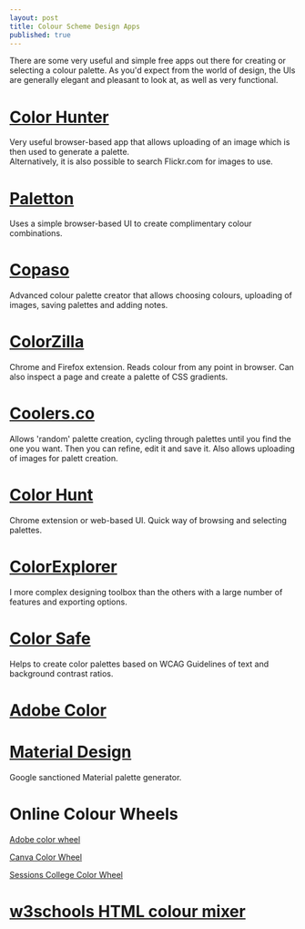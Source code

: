 ```yaml
---
layout: post
title: Colour Scheme Design Apps
published: true
---
```


There are some very useful and simple free apps out there for creating or selecting a colour palette. As you'd expect from the world of design, the UIs are generally elegant and pleasant to look at, as well as very functional.


# [Color Hunter](http://colorhunter.com/)

Very useful browser-based app that allows uploading of an image which is then used to generate a palette.<br>
Alternatively, it is also possible to search Flickr.com for images to use.

# [Paletton](http://paletton.com/)

Uses a simple browser-based UI to create complimentary colour combinations.

# [Copaso](https://www.colourlovers.com/copaso/ColorPaletteSoftware)

Advanced colour palette creator that allows choosing colours, uploading of images, saving palettes and adding notes.

# [ColorZilla](https://www.colorzilla.com/)

Chrome and Firefox extension. Reads colour from any point in browser. Can also inspect a page and create a palette of CSS gradients.

# [Coolers.co](https://coolors.co/)

Allows 'random' palette creation, cycling through palettes until you find the one you want. Then you can refine, edit it and save it. Also allows uploading of images for palett creation.

# [Color Hunt](https://colorhunt.co/)

Chrome extension or web-based UI. Quick way of browsing and selecting palettes.

# [ColorExplorer](http://www.colorexplorer.com/)

I more complex designing toolbox than the others with a large number of features and exporting options.

# [Color Safe](http://colorsafe.co/)

Helps to create color palettes based on WCAG Guidelines of text and background contrast ratios.

# [Adobe Color](https://color.adobe.com/create/color-wheel/)

# [Material Design](https://material.io/design/color/the-color-system.html#tools-for-picking-colors)

Google sanctioned Material palette generator.

# Online Colour Wheels

[Adobe color wheel](https://color.adobe.com/create)

[Canva Color Wheel](https://www.canva.com/colors/color-wheel/)

[Sessions College Color Wheel](https://www.sessions.edu/color-calculator/)

# [w3schools HTML colour mixer](https://www.w3schools.com/colors/colors_mixer.asp)